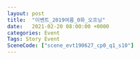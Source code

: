 ```yaml
---
layout: post
title:  "이벤트_2019여름_0화_오프닝"
date:   2021-02-20 08:00:00 +0000
categories: Event
Tags: Story Event
SceneCode: ["scene_evt190627_cp0_q1_s10"]
---
```

